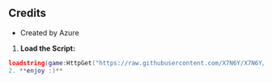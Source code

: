 ## Credits

-   Created by Azure

1.  **Load the Script:**
```lua
loadstring(game:HttpGet("https://raw.githubusercontent.com/X7N6Y/X7N6Y/refs/heads/main/Main.lua"))()
2. **enjoy :)**
